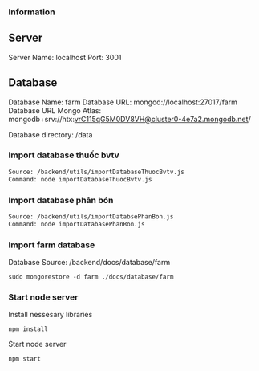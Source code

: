 ### Information

## Server

Server Name: localhost
Port: 3001

## Database

Database Name: farm
Database URL: mongod://localhost:27017/farm
Database URL Mongo Atlas: mongodb+srv://htx:vrC115qG5M0DV8VH@cluster0-4e7a2.mongodb.net/

Database directory: /data

### Import database thuốc bvtv

```bash
Source: /backend/utils/importDatabaseThuocBvtv.js
Command: node importDatabaseThuocBvtv.js
```

### Import database phân bón

```bash
Source: /backend/utils/importDatabsePhanBon.js
Command: node importDatabasePhanBon.js
```

### Import farm database

Database Source: /backend/docs/database/farm

```
sudo mongorestore -d farm ./docs/database/farm

```

### Start node server

Install nessesary libraries

```
npm install
```

Start node server

```
npm start
```
